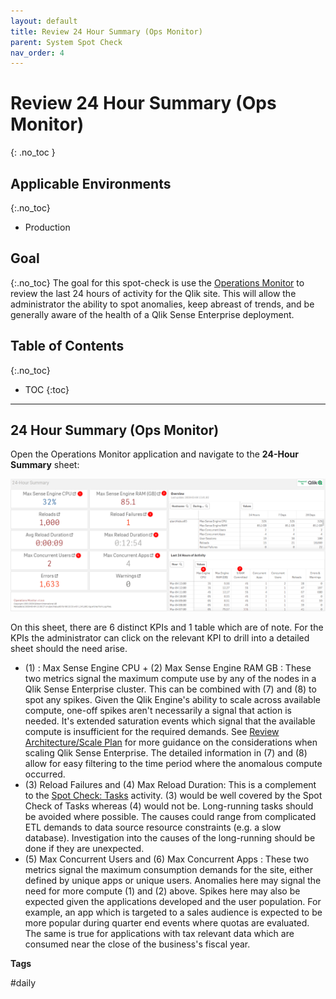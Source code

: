 ```yaml
---
layout: default
title: Review 24 Hour Summary (Ops Monitor)
parent: System Spot Check
nav_order: 4
---
```


# Review 24 Hour Summary (Ops Monitor) <i class="fas fa-dolly-flatbed fa-xs" title="Shipped | Native Capability"></i>
{: .no_toc }

## Applicable Environments
{:.no_toc}
- Production

## Goal
{:.no_toc}
The goal for this spot-check is use the [Operations Monitor](../tooling/operations_monitor.html) to review the last 24 hours of activity for the Qlik site. This will allow the administrator the ability to spot anomalies, keep abreast of trends, and be generally aware of the health of a Qlik Sense Enterprise deployment.

## Table of Contents
{:.no_toc}

* TOC
{:toc}
-------------------------

## 24 Hour Summary (Ops Monitor) <i class="fas fa-dolly-flatbed fa-xs" title="Shipped | Native Capability"></i>

Open the Operations Monitor application and navigate to the **24-Hour Summary** sheet:

[![24hour-1.png](images/24hour-1.png)](https://raw.githubusercontent.com/qs-admin-guide/qs-admin-guide/master/docs/system_spot_check/images/24hour-1.png)

On this sheet, there are 6 distinct KPIs and 1 table which are of note. For the KPIs the administrator can click on the relevant KPI to drill into a detailed sheet should the need arise.

- (1) : Max Sense Engine CPU + (2) Max Sense Engine RAM GB : These two metrics signal the maximum compute use by any of the nodes in a Qlik Sense Enterprise cluster. This can be combined with (7) and (8) to spot any spikes. Given the Qlik Engine's ability to scale across available compute, one-off spikes aren't necessarily a signal that action is needed. It's extended saturation events which signal that the available compute is insufficient for the required demands. See [Review Architecture/Scale Plan](../system_planning/review_architecture_scale_plan.html) for more guidance on the considerations when scaling Qlik Sense Enterprise. The detailed information in (7) and (8) allow for easy filtering to the time period where the anomalous compute occurred.
- (3) Reload Failures and (4) Max Reload Duration: This is a complement to the [Spot Check: Tasks](tasks.html) activity. (3) would be well covered by the Spot Check of Tasks whereas (4) would not be. Long-running tasks should be avoided where possible. The causes could range from complicated ETL demands to data source resource constraints (e.g. a slow database). Investigation into the causes of the long-running should be done if they are unexpected.
- (5) Max Concurrent Users and (6) Max Concurrent Apps : These two metrics signal the maximum consumption demands for the site, either defined by unique apps or unique users. Anomalies here may signal the need for more compute (1) and (2) above. Spikes here may also be expected given the applications developed and the user population. For example, an app which is targeted to a sales audience is expected to be more popular during quarter end events where quotas are evaluated. The same is true for applications with tax relevant data which are consumed near the close of the business's fiscal year.

**Tags**

#daily
